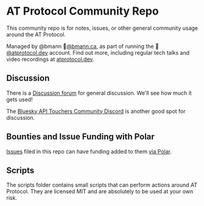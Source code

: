 # AT Protocol Community Repo

This community repo is for notes, issues, or other general community usage around the AT Protocol.

Managed by @bmann 🦋[@bmann.ca](https://bsky.bmann.ca), as part of running the 🦋[@atprotocol.dev](https://bsky.app/profile/atprotocol.dev) account. Find out more, including regular tech talks and video recordings at [atprotocol.dev](https://atprotocol.dev).

## Discussion

There is a [Discussion forum](https://github.com/orgs/ATProtoApps/discussions) for general discussion. We'll see how much it gets used!

The [Bluesky API Touchers Community Discord](https://discord.atprotocol.dev) is another good spot for discussion.

## Bounties and Issue Funding with Polar

[Issues](https://github.com/ATProtoApps/community/issues) filed in this repo can have funding added to them [via Polar](https://polar.sh/ATProtoApps/issues). 

## Scripts

The scripts folder contains small scripts that can perform actions around AT Protocol. They are licensed MIT and are absolutely to be used at your own risk.
